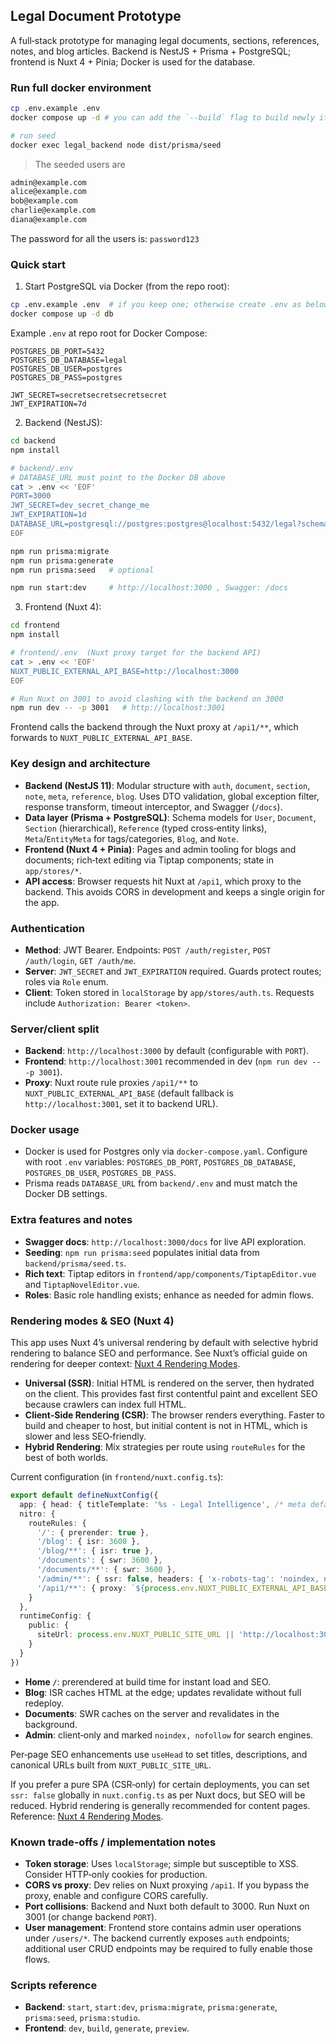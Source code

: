 ## Legal Document Prototype

A full‑stack prototype for managing legal documents, sections, references, notes, and blog articles. Backend is NestJS + Prisma + PostgreSQL; frontend is Nuxt 4 + Pinia; Docker is used for the database.

### Run full docker environment
```bash
cp .env.example .env
docker compose up -d # you can add the `--build` flag to build newly if already built

# run seed
docker exec legal_backend node dist/prisma/seed
```

> The seeded users are
```bash
admin@example.com
alice@example.com
bob@example.com
charlie@example.com
diana@example.com
```
The password for all the users is: `password123`

### Quick start

1) Start PostgreSQL via Docker (from the repo root):

```bash
cp .env.example .env  # if you keep one; otherwise create .env as below
docker compose up -d db
```

Example `.env` at repo root for Docker Compose:

```dotenv
POSTGRES_DB_PORT=5432
POSTGRES_DB_DATABASE=legal
POSTGRES_DB_USER=postgres
POSTGRES_DB_PASS=postgres

JWT_SECRET=secretsecretsecretsecret
JWT_EXPIRATION=7d
```

2) Backend (NestJS):

```bash
cd backend
npm install

# backend/.env
# DATABASE_URL must point to the Docker DB above
cat > .env << 'EOF'
PORT=3000
JWT_SECRET=dev_secret_change_me
JWT_EXPIRATION=1d
DATABASE_URL=postgresql://postgres:postgres@localhost:5432/legal?schema=public
EOF

npm run prisma:migrate
npm run prisma:generate
npm run prisma:seed   # optional

npm run start:dev     # http://localhost:3000 , Swagger: /docs
```

3) Frontend (Nuxt 4):

```bash
cd frontend
npm install

# frontend/.env  (Nuxt proxy target for the backend API)
cat > .env << 'EOF'
NUXT_PUBLIC_EXTERNAL_API_BASE=http://localhost:3000
EOF

# Run Nuxt on 3001 to avoid clashing with the backend on 3000
npm run dev -- -p 3001   # http://localhost:3001
```

Frontend calls the backend through the Nuxt proxy at `/api1/**`, which forwards to `NUXT_PUBLIC_EXTERNAL_API_BASE`.

### Key design and architecture

- **Backend (NestJS 11)**: Modular structure with `auth`, `document`, `section`, `note`, `meta`, `reference`, `blog`. Uses DTO validation, global exception filter, response transform, timeout interceptor, and Swagger (`/docs`).
- **Data layer (Prisma + PostgreSQL)**: Schema models for `User`, `Document`, `Section` (hierarchical), `Reference` (typed cross‑entity links), `Meta`/`EntityMeta` for tags/categories, `Blog`, and `Note`.
- **Frontend (Nuxt 4 + Pinia)**: Pages and admin tooling for blogs and documents; rich‑text editing via Tiptap components; state in `app/stores/*`.
- **API access**: Browser requests hit Nuxt at `/api1`, which proxy to the backend. This avoids CORS in development and keeps a single origin for the app.

### Authentication

- **Method**: JWT Bearer. Endpoints: `POST /auth/register`, `POST /auth/login`, `GET /auth/me`.
- **Server**: `JWT_SECRET` and `JWT_EXPIRATION` required. Guards protect routes; roles via `Role` enum.
- **Client**: Token stored in `localStorage` by `app/stores/auth.ts`. Requests include `Authorization: Bearer <token>`.

### Server/client split

- **Backend**: `http://localhost:3000` by default (configurable with `PORT`).
- **Frontend**: `http://localhost:3001` recommended in dev (`npm run dev -- -p 3001`).
- **Proxy**: Nuxt route rule proxies `/api1/**` to `NUXT_PUBLIC_EXTERNAL_API_BASE` (default fallback is `http://localhost:3001`, set it to backend URL).

### Docker usage

- Docker is used for Postgres only via `docker-compose.yaml`. Configure with root `.env` variables: `POSTGRES_DB_PORT`, `POSTGRES_DB_DATABASE`, `POSTGRES_DB_USER`, `POSTGRES_DB_PASS`.
- Prisma reads `DATABASE_URL` from `backend/.env` and must match the Docker DB settings.

### Extra features and notes

- **Swagger docs**: `http://localhost:3000/docs` for live API exploration.
- **Seeding**: `npm run prisma:seed` populates initial data from `backend/prisma/seed.ts`.
- **Rich text**: Tiptap editors in `frontend/app/components/TiptapEditor.vue` and `TiptapNovelEditor.vue`.
- **Roles**: Basic role handling exists; enhance as needed for admin flows.

### Rendering modes & SEO (Nuxt 4)

This app uses Nuxt 4’s universal rendering by default with selective hybrid rendering to balance SEO and performance. See Nuxt’s official guide on rendering for deeper context: [Nuxt 4 Rendering Modes](https://nuxt.com/docs/4.x/guide/concepts/rendering).

- **Universal (SSR)**: Initial HTML is rendered on the server, then hydrated on the client. This provides fast first contentful paint and excellent SEO because crawlers can index full HTML.
- **Client‑Side Rendering (CSR)**: The browser renders everything. Faster to build and cheaper to host, but initial content is not in HTML, which is slower and less SEO‑friendly.
- **Hybrid Rendering**: Mix strategies per route using `routeRules` for the best of both worlds.

Current configuration (in `frontend/nuxt.config.ts`):

```ts
export default defineNuxtConfig({
  app: { head: { titleTemplate: '%s - Legal Intelligence', /* meta defaults */ } },
  nitro: {
    routeRules: {
      '/': { prerender: true },
      '/blog': { isr: 3600 },
      '/blog/**': { isr: true },
      '/documents': { swr: 3600 },
      '/documents/**': { swr: 3600 },
      '/admin/**': { ssr: false, headers: { 'x-robots-tag': 'noindex, nofollow' } },
      '/api1/**': { proxy: `${process.env.NUXT_PUBLIC_EXTERNAL_API_BASE || 'http://localhost:3001'}/**` },
    }
  },
  runtimeConfig: {
    public: {
      siteUrl: process.env.NUXT_PUBLIC_SITE_URL || 'http://localhost:3001'
    }
  }
})
```

- **Home `/`**: prerendered at build time for instant load and SEO.
- **Blog**: ISR caches HTML at the edge; updates revalidate without full redeploy.
- **Documents**: SWR caches on the server and revalidates in the background.
- **Admin**: client‑only and marked `noindex, nofollow` for search engines.

Per‑page SEO enhancements use `useHead` to set titles, descriptions, and canonical URLs built from `NUXT_PUBLIC_SITE_URL`.

If you prefer a pure SPA (CSR‑only) for certain deployments, you can set `ssr: false` globally in `nuxt.config.ts` as per Nuxt docs, but SEO will be reduced. Hybrid rendering is generally recommended for content pages. Reference: [Nuxt 4 Rendering Modes](https://nuxt.com/docs/4.x/guide/concepts/rendering).

### Known trade‑offs / implementation notes

- **Token storage**: Uses `localStorage`; simple but susceptible to XSS. Consider HTTP‑only cookies for production.
- **CORS vs proxy**: Dev relies on Nuxt proxying `/api1`. If you bypass the proxy, enable and configure CORS carefully.
- **Port collisions**: Backend and Nuxt both default to 3000. Run Nuxt on 3001 (or change backend `PORT`).
- **User management**: Frontend store contains admin user operations under `/users/*`. The backend currently exposes `auth` endpoints; additional user CRUD endpoints may be required to fully enable those flows.

### Scripts reference

- **Backend**: `start`, `start:dev`, `prisma:migrate`, `prisma:generate`, `prisma:seed`, `prisma:studio`.
- **Frontend**: `dev`, `build`, `generate`, `preview`.

